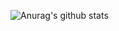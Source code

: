 ![Anurag's github stats](https://github-readme-stats.vercel.app/api?username=Dev-Al3x&show_icons=true&theme=algolia)
